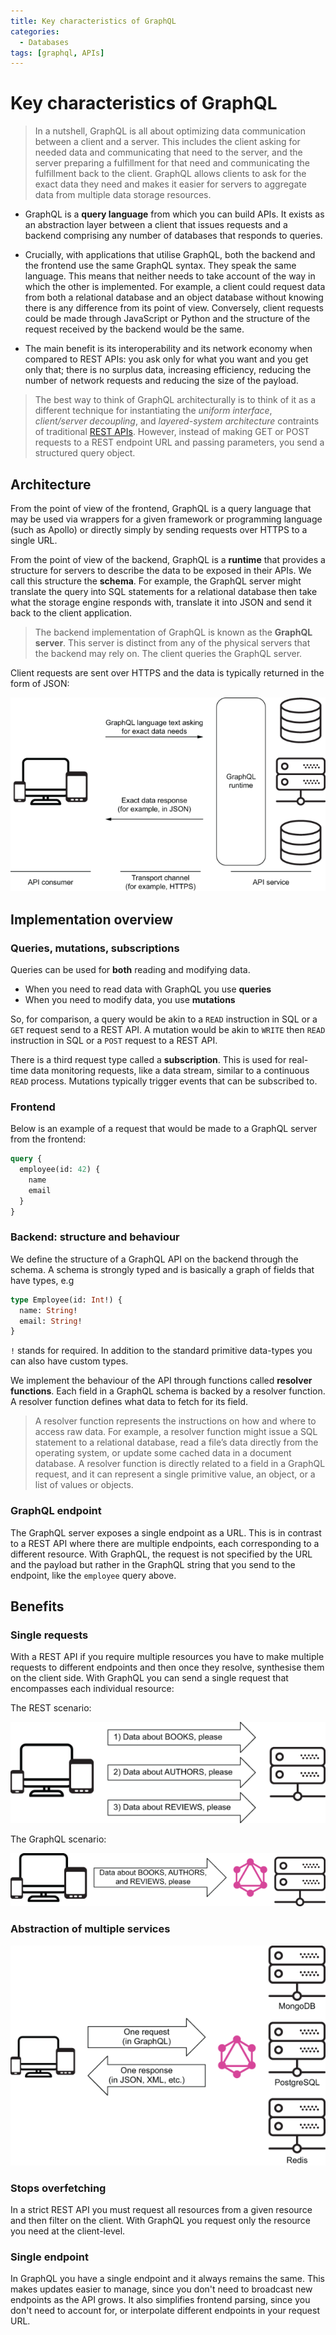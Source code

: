 ```yaml
---
title: Key characteristics of GraphQL
categories:
  - Databases
tags: [graphql, APIs]
---
```


# Key characteristics of GraphQL

> In a nutshell, GraphQL is all about optimizing data communication between a client and a server. This includes the client asking for needed data and communicating that need to the server, and the server preparing a fulfillment for that need and communicating the fulfillment back to the client. GraphQL allows clients to ask for the exact data they need and makes it easier for servers to aggregate data from multiple data storage resources.

- GraphQL is a **query language** from which you can build APIs. It exists as an abstraction layer between a client that issues requests and a backend comprising any number of databases that responds to queries.

- Crucially, with applications that utilise GraphQL, both the backend and the frontend use the same GraphQL syntax. They speak the same language. This means that neither needs to take account of the way in which the other is implemented. For example, a client could request data from both a relational database and an object database without knowing there is any difference from its point of view. Conversely, client requests could be made through JavaScript or Python and the structure of the request received by the backend would be the same.
- The main benefit is its interoperability and its network economy when compared to REST APIs: you ask only for what you want and you get only that; there is no surplus data, increasing efficiency, reducing the number of network requests and reducing the size of the payload.

> The best way to think of GraphQL architecturally is to think of it as a different technique for instantiating the _uniform interface_, _client/server decoupling_, and _layered-system architecture_ contraints of traditional [REST APIs](/Databases/REST/RESTful_APIs.md#rest). However, instead of making GET or POST requests to a REST endpoint URL and passing parameters, you send a structured query object.

## Architecture

From the point of view of the frontend, GraphQL is a query language that may be used via wrappers for a given framework or programming language (such as Apollo) or directly simply by sending requests over HTTPS to a single URL.

From the point of view of the backend, GraphQL is a **runtime** that provides a structure for servers to describe the data to be exposed in their APIs. We call this structure the **schema**. For example, the GraphQL server might translate the query into SQL statements for a relational database then take what the storage engine responds with, translate it into JSON and send it back to the client application.

> The backend implementation of GraphQL is known as the **GraphQL server**. This server is distinct from any of the physical servers that the backend may rely on. The client queries the GraphQL server.

Client requests are sent over HTTPS and the data is typically returned in the form of JSON:

![](/_img/graphql-architecture.png)

## Implementation overview

### Queries, mutations, subscriptions

Queries can be used for **both** reading and modifying data.

- When you need to read data with GraphQL you use **queries**
- When you need to modify data, you use **mutations**

So, for comparison, a query would be akin to a `READ` instruction in SQL or a `GET` request send to a REST API. A mutation would be akin to `WRITE` then `READ` instruction in SQL or a `POST` request to a REST API.

There is a third request type called a **subscription**. This is used for real-time data monitoring requests, like a data stream, similar to a continuous `READ` process. Mutations typically trigger events that can be subscribed to.

### Frontend

Below is an example of a request that would be made to a GraphQL server from the frontend:

```graphql
query {
  employee(id: 42) {
    name
    email
  }
}
```

### Backend: structure and behaviour

We define the structure of a GraphQL API on the backend through the schema. A schema is strongly typed and is basically a graph of fields that have types, e.g

```graphql
type Employee(id: Int!) {
  name: String!
  email: String!
}
```

`!` stands for required. In addition to the standard primitive data-types you can also have custom types.

We implement the behaviour of the API through functions called **resolver functions**. Each field in a GraphQL schema is backed by a resolver function. A resolver function defines what data to fetch for its field.

> A resolver function represents the instructions on how and where to access raw data. For example, a resolver function might issue a SQL statement to a relational database, read a file’s data directly from the operating system, or update some cached data in a document database. A resolver function is directly related to a field in a GraphQL request, and it can represent a single primitive value, an object, or a list of values or objects.

### GraphQL endpoint

The GraphQL server exposes a single endpoint as a URL. This is in contrast to a REST API where there are multiple endpoints, each corresponding to a different resource. With GraphQL, the request is not specified by the URL and the payload but rather in the GraphQL string that you send to the endpoint, like the `employee` query above.

## Benefits

### Single requests

With a REST API if you require multiple resources you have to make multiple requests to different endpoints and then once they resolve, synthesise them on the client side. With GraphQL you can send a single request that encompasses each individual resource:

The REST scenario:

![](/_img/REST_request-load.png)

The GraphQL scenario:

![](/_img/graphQL_request_load.png)

### Abstraction of multiple services

![](/_img/graphql_multiple_resources.png)

### Stops overfetching

In a strict REST API you must request all resources from a given resource and then filter on the client. With GraphQL you request only the resource you need at the client-level.

### Single endpoint

In GraphQL you have a single endpoint and it always remains the same. This makes updates easier to manage, since you don't need to broadcast new endpoints as the API grows. It also simplifies frontend parsing, since you don't need to account for, or interpolate different endpoints in your request URL.
